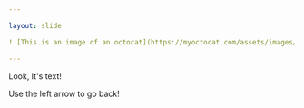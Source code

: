 ```yaml
---

layout: slide

! [This is an image of an octocat](https://myoctocat.com/assets/images/base-octocat.svg)

---
```


Look, It's text!

Use the left arrow to go back!